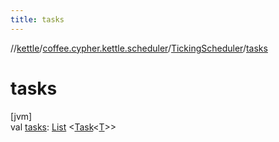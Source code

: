 ```yaml
---
title: tasks
---
```

//[kettle](../../../index.html)/[coffee.cypher.kettle.scheduler](../index.html)/[TickingScheduler](index.html)/[tasks](tasks.html)



# tasks



[jvm]\
val [tasks](tasks.html): [List](https://kotlinlang.org/api/latest/jvm/stdlib/kotlin.collections/-list/index.html)
&lt;[Task](../-task/index.html)&lt;[T](index.html)&gt;&gt;




